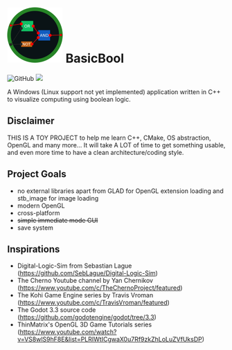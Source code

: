 # ![Alt text](Logo128.png?raw=true "Title") BasicBool
![GitHub](https://img.shields.io/github/license/smallcluster/BasicBool?logo=Github) ![](https://img.shields.io/badge/platform-win--64-lightgrey)

A Windows (Linux support not yet implemented) application written in C++ to visualize computing using boolean logic.

## Disclaimer

THIS IS A TOY PROJECT to help me learn C++, CMake, OS abstraction, OpenGL and many more...
It will take A LOT of time to get something usable, and even more time to have a clean architecture/coding style.

## Project Goals

- no external libraries apart from GLAD for OpenGL extension loading and stb_image for image loading
- modern OpenGL
- cross-platform
- ~~simple immediate mode GUI~~
- save system

## Inspirations

- Digital-Logic-Sim from Sebastian Lague (<https://github.com/SebLague/Digital-Logic-Sim>)
- The Cherno Youtube channel by Yan Chernikov (<https://www.youtube.com/c/TheChernoProject/featured>)
- The Kohi Game Engine series by Travis Vroman (<https://www.youtube.com/c/TravisVroman/featured>)
- The Godot 3.3 source code (<https://github.com/godotengine/godot/tree/3.3>)
- ThinMatrix's OpenGL 3D Game Tutorials series (<https://www.youtube.com/watch?v=VS8wlS9hF8E&list=PLRIWtICgwaX0u7Rf9zkZhLoLuZVfUksDP>)
